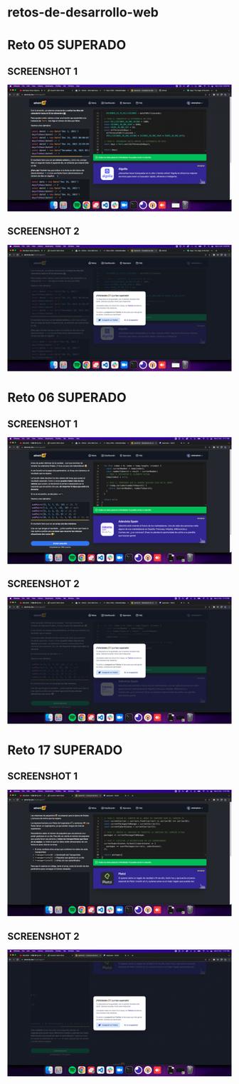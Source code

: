 # retos-de-desarrollo-web

# Reto 05 SUPERADO

## SCREENSHOT 1

![](images/reto-05/Screen%20Shot%202022-10-03%20at%2021.59.09%20PM.png)

## SCREENSHOT 2

![](images/reto-05/Screen%20Shot%202022-10-03%20at%2021.59.22%20PM.png)

# Reto 06 SUPERADO

## SCREENSHOT 1

![](images/reto-06/Screen%20Shot%202022-10-03%20at%2023.11.04%20PM.png)

## SCREENSHOT 2

![](images/reto-06/Screen%20Shot%202022-10-03%20at%2023.12.15%20PM.png)

# Reto 17 SUPERADO

## SCREENSHOT 1

![](images/reto-17/Screen%20Shot%202022-10-03%20at%2023.47.33%20PM.png)

## SCREENSHOT 2

![](images/reto-17/Screen%20Shot%202022-10-03%20at%2023.47.50%20PM.png)
